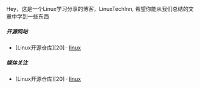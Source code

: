 Hey，这是一个Linux学习分享的博客，LinuxTechInn, 希望你能从我们总结的文章中学到一些东西

##### 开源网站

- [Linux开源仓库][20] · [linux](https://github.com/torvalds/linux)

##### 媒体关注

- [Linux开源仓库][20] · [linux](https://github.com/torvalds/linux)

<!--
- [LinuxTechInn][19] · 2018
-->

